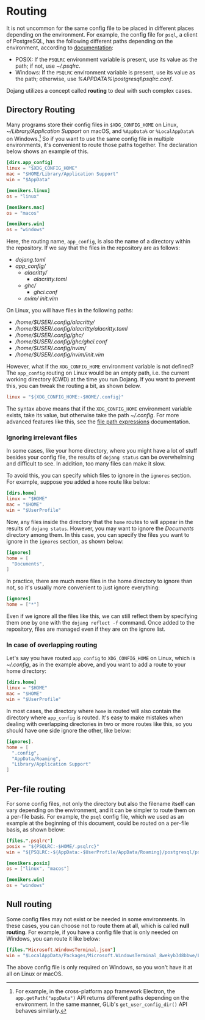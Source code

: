 Routing
=======

It is not uncommon for the same config file to be placed in different places
depending on the environment.  For example, the config file for `psql`,
a client of PostgreSQL, has the following different paths depending
on the environment, according to [documentation][1]:

  - POSIX: If the `PSQLRC` environment variable is present,
    use its value as the path; if not, use *~/.psqlrc*.
  - Windows: If the `PSQLRC` environment variable is present,
    use its value as the path;
    otherwise, use *%APPDATA%\postgresql\psqlrc.conf*.

Dojang utilizes a concept called **routing** to deal with such complex cases.

[1]: https://www.postgresql.org/docs/current/app-psql.html#APP-PSQL-FILES-PSQLRC


Directory Routing
-----------------

Many programs store their config files in `$XDG_CONFIG_HOME` on Linux,
*~/Library/Application Support* on macOS, and `%AppData%` or `%LocalAppData%`
on Windows.[^1]  So if you want to use the same config file in multiple
environments, it's convenient to route those paths together.
The declaration below shows an example of this.

~~~~ toml
[dirs.app_config]
linux = "$XDG_CONFIG_HOME"
mac = "$HOME/Library/Application Support"
win = "$AppData"

[monikers.linux]
os = "linux"

[monikers.mac]
os = "macos"

[monikers.win]
os = "windows"
~~~~

Here, the routing name, `app_config`, is also the name of a directory within
the repository. If we say that the files in the repository are as follows:

- *dojang.toml*
- *app_config/*
    - *alacritty/*
        - *alacritty.toml*
    - *ghc/*
        - *ghci.conf*
    - *nvim/*
        *init.vim*

On Linux, you will have files in the following paths:

- */home/$USER/.config/alacritty/*
- */home/$USER/.config/alacritty/alacritty.toml*
- */home/$USER/.config/ghc/*
- */home/$USER/.config/ghc/ghci.conf*
- */home/$USER/.config/nvim/*
- */home/$USER/.config/nvim/init.vim*

However, what if the `XDG_CONFIG_HOME` environment variable is not defined?
The `app_config` routing on Linux would be an empty path, i.e. the current
working directory (CWD) at the time you run Dojang.  If you want to prevent
this, you can tweak the routing a bit, as shown below.

~~~~ toml
linux = "${XDG_CONFIG_HOME:-$HOME/.config}"
~~~~

The syntax above means that if the `XDG_CONFIG_HOME` environment variable
exists, take its value, but otherwise take the path *~/.config*.
For more advanced features like this, see the [file path
expressions](file-path-expression.en.md) documentation.

[^1]: For example, in the cross-platform app framework Electron,
      the `app.getPath("appData")` API returns different paths depending on
      the environment.  In the same manner, GLib's `get_user_config_dir()` API
      behaves similarly.

### Ignoring irrelevant files

In some cases, like your home directory, where you might have a lot of stuff
besides your config file, the results of `dojang status` can be overwhelming
and difficult to see.  In addition, too many files can make it slow.

To avoid this, you can specify which files to ignore in the `ignores` section.
For example, suppose you added a `home` route like below:

~~~~ toml
[dirs.home]
linux = "$HOME"
mac = "$HOME"
win = "$UserProfile"
~~~~

Now, any files inside the directory that the `home` routes to will appear in
the results of `dojang status`.  However, you may want to ignore the *Documents*
directory among them.  In this case, you can specify the files you want to
ignore in the `ignores` section, as shown below:

~~~~ toml
[ignores]
home = [
  "Documents",
]
~~~~

In practice, there are much more files in the home directory to ignore than not,
so it's usually more convenient to just ignore everything:

~~~~ toml
[ignores]
home = ["*"]
~~~~

Even if we ignore all the files like this, we can still reflect them by
specifying them one by one with the `dojang reflect -f` command.
Once added to the repository, files are managed even if they are on
the ignore list.

### In case of overlapping routing

Let's say you have routed `app_config` to `XDG_CONFIG_HOME` on Linux,
which is *~/.config*, as in the example above, and you want to add a route to
your home directory:

~~~~ toml
[dirs.home]
linux = "$HOME"
mac = "$HOME"
win = "$UserProfile"
~~~~

In most cases, the directory where `home` is routed will also contain
the directory where `app_config` is routed.  It's easy to make mistakes
when dealing with overlapping directories in two or more routes like this,
so you should have one side ignore the other, like below:

~~~~ toml
[ignores].
home = [
  ".config",
  "AppData/Roaming",
  "Library/Application Support"
]
~~~~


Per-file routing
----------------

For some config files, not only the directory but also the filename
itself can vary depending on the environment, and it can be simpler to route
them on a per-file basis.  For example, the `psql` config file,
which we used as an example at the beginning of this document,
could be routed on a per-file basis, as shown below:

~~~~ toml
[files.".psqlrc"]
posix = "${PSQLRC:-$HOME/.psqlrc}"
win = "${PSQLRC:-${AppData:-$UserProfile/AppData/Roaming}/postgresql/psqlrc.conf}"

[monikers.posix]
os = ["linux", "macos"]

[monikers.win]
os = "windows"
~~~~

## Null routing

Some config files may not exist or be needed in some environments.
In these cases, you can choose not to route them at all,
which is called **null routing**.  For example, if you have a config file
that is only needed on Windows, you can route it like below:

~~~~ toml
[files."Microsoft.WindowsTerminal.json"]
win = "$LocalAppData/Packages/Microsoft.WindowsTerminal_8wekyb3d8bbwe/LocalState/settings.json"
~~~~

The above config file is only required on Windows, so you won't have it at all
on Linux or macOS.

<!-- cSpell: ignore alacritty APPDATA ghci nvim psql PSQLRC 8wekyb3d8bbwe -->
